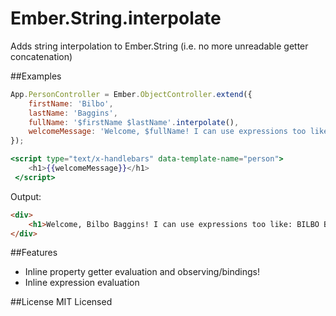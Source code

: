 Ember.String.interpolate
=================

Adds string interpolation to Ember.String (i.e. no more unreadable getter concatenation)

##Examples

```javascript
App.PersonController = Ember.ObjectController.extend({
    firstName: 'Bilbo',
    lastName: 'Baggins',
    fullName: '$firstName $lastName'.interpolate(),
    welcomeMessage: 'Welcome, $fullName! I can use expressions too like: ${fullName.toUpperCase()}'.interpolate()
});
```

```handlebars
<script type="text/x-handlebars" data-template-name="person">
    <h1>{{welcomeMessage}}</h1>
 </script>
```

Output:

```html
<div>
    <h1>Welcome, Bilbo Baggins! I can use expressions too like: BILBO BAGGINS</h1>
</div>
```

##Features
* Inline property getter evaluation and observing/bindings!
* Inline expression evaluation

##License
MIT Licensed

